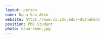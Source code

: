 ```yaml
---
layout: person
name: Dana Van Aken
website: https://www.cs.cmu.edu/~dvanaken/
position: PhD Student
photo: dana-aken.jpg
---
```

